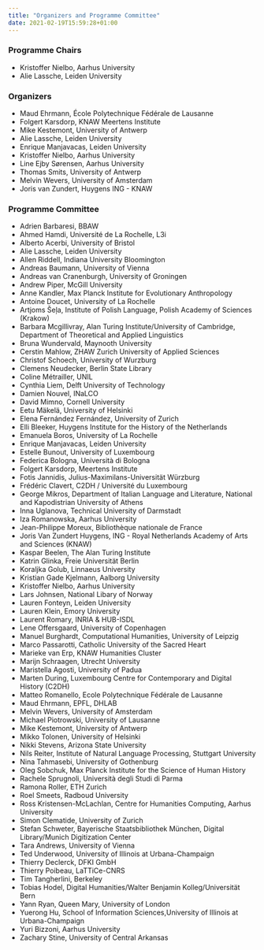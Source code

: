 ```yaml
---
title: "Organizers and Programme Committee"
date: 2021-02-19T15:59:28+01:00
---
```


### Programme Chairs
- Kristoffer Nielbo, Aarhus University
- Alie Lassche, Leiden University

### Organizers
- Maud Ehrmann, École Polytechnique Fédérale de Lausanne
- Folgert Karsdorp, KNAW Meertens Institute
- Mike Kestemont, University of Antwerp
- Alie Lassche, Leiden University
- Enrique Manjavacas, Leiden University
- Kristoffer Nielbo, Aarhus University
- Line Ejby Sørensen, Aarhus University
- Thomas Smits, University of Antwerp
- Melvin Wevers, University of Amsterdam
- Joris van Zundert, Huygens ING - KNAW

### Programme Committee
- Adrien Barbaresi, BBAW
- Ahmed Hamdi, Université de La Rochelle, L3i
- Alberto Acerbi, University of Bristol
- Alie Lassche, Leiden University
- Allen Riddell, Indiana University Bloomington
- Andreas Baumann, University of Vienna
- Andreas van Cranenburgh, University of Groningen
- Andrew Piper, McGill University
- Anne Kandler, Max Planck Institute for Evolutionary Anthropology
- Antoine Doucet, University of La Rochelle
- Artjoms Šeļa, Institute of Polish Language, Polish Academy of Sciences (Krakow)
- Barbara Mcgillivray, Alan Turing Institute/University of Cambridge, Department of Theoretical and Applied Linguistics
- Bruna Wundervald, Maynooth University
- Cerstin Mahlow, ZHAW Zurich University of Applied Sciences
- Christof Schoech, University of Wurzburg
- Clemens Neudecker, Berlin State Library
- Coline Métrailler, UNIL
- Cynthia Liem, Delft University of Technology
- Damien Nouvel, INaLCO
- David Mimno, Cornell University
- Eetu Mäkelä, University of Helsinki
- Elena Fernández Fernández, University of Zurich
- Elli Bleeker, Huygens Institute for the History of the Netherlands
- Emanuela Boros, University of La Rochelle
- Enrique Manjavacas, Leiden University
- Estelle Bunout, University of Luxembourg
- Federica Bologna, Università di Bologna
- Folgert Karsdorp, Meertens Institute
- Fotis Jannidis, Julius-Maximilans-Universität Würzburg
- Frédéric Clavert, C2DH / Université du Luxembourg
- George Mikros, Department of Italian Language and Literature, National and Kapodistrian University of Athens
- Inna Uglanova, Technical University of Darmstadt
- Iza Romanowska, Aarhus University
- Jean-Philippe Moreux, Bibliothèque nationale de France
- Joris Van Zundert Huygens, ING - Royal Netherlands Academy of Arts and Sciences (KNAW)
- Kaspar Beelen, The Alan Turing Institute
- Katrin Glinka, Freie Universität Berlin
- Koraljka Golub, Linnaeus University
- Kristian Gade Kjelmann, Aalborg University
- Kristoffer Nielbo, Aarhus University
- Lars Johnsen, National Libary of Norway
- Lauren Fonteyn, Leiden University
- Lauren Klein, Emory University
- Laurent Romary, INRIA & HUB-ISDL
- Lene Offersgaard, University of Copenhagen
- Manuel Burghardt, Computational Humanities, University of Leipzig
- Marco Passarotti, Catholic University of the Sacred Heart
- Marieke van Erp, KNAW Humanities Cluster
- Marijn Schraagen, Utrecht University
- Maristella Agosti, University of Padua
- Marten During, Luxembourg Centre for Contemporary and Digital History (C2DH)
- Matteo Romanello, Ecole Polytechnique Fédérale de Lausanne
- Maud Ehrmann, EPFL, DHLAB
- Melvin Wevers, University of Amsterdam
- Michael Piotrowski, University of Lausanne
- Mike Kestemont, University of Antwerp
- Mikko Tolonen, University of Helsinki
- Nikki Stevens, Arizona State University
- Nils Reiter, Institute of Natural Language Processing, Stuttgart University
- Nina Tahmasebi, University of Gothenburg
- Oleg Sobchuk, Max Planck Institute for the Science of Human History
- Rachele Sprugnoli, Università degli Studi di Parma
- Ramona Roller, ETH Zurich
- Roel Smeets, Radboud University
- Ross Kristensen-McLachlan, Centre for Humanities Computing, Aarhus University
- Simon Clematide, University of Zurich
- Stefan Schweter, Bayerische Staatsbibliothek München, Digital Library/Munich Digitization Center
- Tara Andrews, University of Vienna
- Ted Underwood, University of Illinois at Urbana-Champaign
- Thierry Declerck, DFKI GmbH
- Thierry Poibeau, LaTTiCe-CNRS
- Tim Tangherlini, Berkeley
- Tobias Hodel, Digital Humanities/Walter Benjamin Kolleg/Universität Bern
- Yann Ryan, Queen Mary, University of London
- Yuerong Hu, School of Information Sciences,University of Illinois at Urbana-Champaign
- Yuri Bizzoni, Aarhus University
- Zachary Stine, University of Central Arkansas
